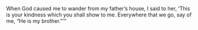 When God caused me to wander from my father’s house, I said to her, ‘This is your kindness which you shall show to me. Everywhere that we go, say of me, “He is my brother.”’”